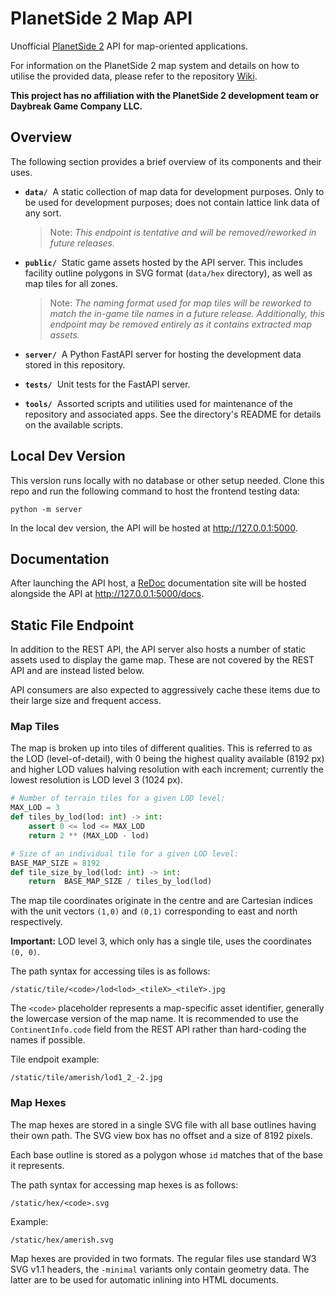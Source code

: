 # PlanetSide 2 Map API

Unofficial [PlanetSide 2](https://www.planetside2.com/) API for map-oriented applications.

For information on the PlanetSide 2 map system and details on how to utilise the provided data, please refer to the repository [Wiki](https://github.com/leonhard-s/ps2-map-api/wiki).

**This project has no affiliation with the PlanetSide 2 development team or Daybreak Game Company LLC.**

## Overview

The following section provides a brief overview of its components and their uses.

- **`data/`**&nbsp; A static collection of map data for development purposes. Only to be used for development purposes; does not contain lattice link data of any sort.

  > Note: *This endpoint is tentative and will be removed/reworked in future releases.*

- **`public/`**&nbsp; Static game assets hosted by the API server. This includes facility outline polygons in SVG format (`data/hex` directory), as well as map tiles for all zones.

  > Note: *The naming format used for map tiles will be reworked to match the in-game tile names in a future release. Additionally, this endpoint may be removed entirely as it contains extracted map assets.*

- **`server/`**&nbsp; A Python FastAPI server for hosting the development data stored in this repository.

- **`tests/`**&nbsp; Unit tests for the FastAPI server.

- **`tools/`**&nbsp; Assorted scripts and utilities used for maintenance of the repository and associated apps. See the directory's README for details on the available scripts.

## Local Dev Version

This version runs locally with no database or other setup needed. Clone this repo and run the following command to host the frontend testing data:

    python -m server

In the local dev version, the API will be hosted at <http://127.0.0.1:5000>.

## Documentation

After launching the API host, a [ReDoc](https://github.com/Redocly/redoc) documentation site will be hosted alongside the API at <http://127.0.0.1:5000/docs>.

## Static File Endpoint

In addition to the REST API, the API server also hosts a number of static assets used to display the game map. These are not covered by the REST API and are instead listed below.

API consumers are also expected to aggressively cache these items due to their large size and frequent access.

### Map Tiles

The map is broken up into tiles of different qualities. This is referred to as the LOD (level-of-detail), with 0 being the highest quality available (8192 px) and higher LOD values halving resolution with each increment; currently the lowest resolution is LOD level 3 (1024 px).

```py
# Number of terrain tiles for a given LOD level:
MAX_LOD = 3
def tiles_by_lod(lod: int) -> int:
    assert 0 <= lod <= MAX_LOD
    return 2 ** (MAX_LOD - lod)

# Size of an individual tile for a given LOD level:
BASE_MAP_SIZE = 8192
def tile_size_by_lod(lod: int) -> int:
    return  BASE_MAP_SIZE / tiles_by_lod(lod)
```

The map tile coordinates originate in the centre and are Cartesian indices with the unit vectors `(1,0)` and `(0,1)` corresponding to east and north respectively.

**Important:** LOD level 3, which only has a single tile, uses the coordinates `(0, 0)`.

The path syntax for accessing tiles is as follows:

    /static/tile/<code>/lod<lod>_<tileX>_<tileY>.jpg

The `<code>` placeholder represents a map-specific asset identifier, generally the lowercase version of the map name. It is recommended to use the `ContinentInfo.code` field from the REST API rather than hard-coding the names if possible.

Tile endpoit example:

    /static/tile/amerish/lod1_2_-2.jpg

### Map Hexes

The map hexes are stored in a single SVG file with all base outlines having their own path. The SVG view box has no offset and a size of 8192 pixels.

Each base outline is stored as a polygon whose `id` matches that of the base it represents.

The path syntax for accessing map hexes is as follows:

    /static/hex/<code>.svg

Example:

    /static/hex/amerish.svg

Map hexes are provided in two formats. The regular files use standard W3 SVG v1.1 headers, the `-minimal` variants only contain geometry data. The latter are to be used for automatic inlining into HTML documents.
